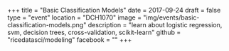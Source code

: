 +++
title = "Basic Classification Models"
date = 2017-09-24
draft = false
type = "event"
location = "DCH1070"
image = "img/events/basic-classification-models.png"
description = "learn about logistic regression, svm, decision trees, cross-validation, scikit-learn"
github = "ricedatasci/modeling"
facebook = ""
+++
